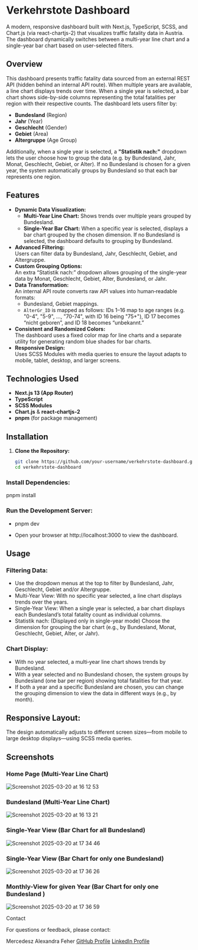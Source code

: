# Verkehrstote Dashboard

A modern, responsive dashboard built with Next.js, TypeScript, SCSS, and Chart.js (via react-chartjs-2) that visualizes traffic fatality data in Austria. The dashboard dynamically switches between a multi-year line chart and a single-year bar chart based on user-selected filters.

## Overview

This dashboard presents traffic fatality data sourced from an external REST API (hidden behind an internal API route). When multiple years are available, a line chart displays trends over time. When a single year is selected, a bar chart shows side-by-side columns representing the total fatalities per region with their respective counts. The dashboard lets users filter by:

- **Bundesland** (Region)
- **Jahr** (Year)
- **Geschlecht** (Gender)
- **Gebiet** (Area)
- **Altergruppe** (Age Group)

Additionally, when a single year is selected, a **"Statistik nach:"** dropdown lets the user choose how to group the data (e.g. by Bundesland, Jahr, Monat, Geschlecht, Gebiet, or Alter). If no Bundesland is chosen for a given year, the system automatically groups by Bundesland so that each bar represents one region.

## Features

- **Dynamic Data Visualization:**
  - **Multi-Year Line Chart:** Shows trends over multiple years grouped by Bundesland.
  - **Single-Year Bar Chart:** When a specific year is selected, displays a bar chart grouped by the chosen dimension. If no Bundesland is selected, the dashboard defaults to grouping by Bundesland.
- **Advanced Filtering:**  
  Users can filter data by Bundesland, Jahr, Geschlecht, Gebiet, and Altergruppe.
- **Custom Grouping Options:**  
  An extra “Statistik nach:” dropdown allows grouping of the single-year data by Monat, Geschlecht, Gebiet, Alter, Bundesland, or Jahr.
- **Data Transformation:**  
  An internal API route converts raw API values into human‑readable formats:
  - Bundesland, Gebiet mappings.
  - `AlterGr_ID` is mapped as follows: IDs 1–16 map to age ranges (e.g. "0-4", "5-9", …, "70-74", with ID 16 being "75+"), ID 17 becomes “nicht geboren”, and ID 18 becomes “unbekannt.”
- **Consistent and Randomized Colors:**  
  The dashboard uses a fixed color map for line charts and a separate utility for generating random blue shades for bar charts.
- **Responsive Design:**  
  Uses SCSS Modules with media queries to ensure the layout adapts to mobile, tablet, desktop, and larger screens.


## Technologies Used

- **Next.js 13 (App Router)**
- **TypeScript**
- **SCSS Modules**
- **Chart.js** & **react-chartjs-2**
- **pnpm** (for package management)

## Installation

1. **Clone the Repository:**

   ```bash
   git clone https://github.com/your-username/verkehrstote-dashboard.git
   cd verkehrstote-dashboard
   ```

### Install Dependencies:

pnpm install

### Run the Development Server:

- pnpm dev

- Open your browser at http://localhost:3000 to view the dashboard.

## Usage

### Filtering Data:

- Use the dropdown menus at the top to filter by Bundesland, Jahr, Geschlecht, Gebiet and/or Altergruppe.
- Multi-Year View: With no specific year selected, a line chart displays trends over the years.
- Single-Year View: When a single year is selected, a bar chart displays each Bundesland’s total fatality count as individual columns.
- Statistik nach: (Displayed only in single-year mode) Choose the dimension for grouping the bar chart (e.g., by Bundesland, Monat, Geschlecht, Gebiet, Alter, or Jahr).

### Chart Display:
- With no year selected, a multi‑year line chart shows trends by Bundesland.
- With a year selected and no Bundesland chosen, the system groups by Bundesland (one bar per region) showing total fatalities for that year.
- If both a year and a specific Bundesland are chosen, you can change the grouping dimension to view the data in different ways (e.g., by month).

## Responsive Layout:

The design automatically adjusts to different screen sizes—from mobile to large desktop displays—using SCSS media queries.

## Screenshots

### Home Page (Multi-Year Line Chart)
![Screenshot 2025-03-20 at 16 12 53](https://github.com/user-attachments/assets/dc3456a4-1f80-4872-91aa-d20d31d52207)

### Bundesland (Multi-Year Line Chart)
![Screenshot 2025-03-20 at 16 13 21](https://github.com/user-attachments/assets/e1299092-a7ee-4e68-b79f-50ae042e8317)


### Single-Year View (Bar Chart for all Bundesland)
![Screenshot 2025-03-20 at 17 34 46](https://github.com/user-attachments/assets/302fde8e-2954-456c-be41-66f4ed23130c)


### Single-Year View (Bar Chart for only one Bundesland)
![Screenshot 2025-03-20 at 17 36 26](https://github.com/user-attachments/assets/d9431661-a846-4dfd-bb5b-279f71da42bc)

### Monthly-View for given Year (Bar Chart  for only one Bundesland )
![Screenshot 2025-03-20 at 17 36 59](https://github.com/user-attachments/assets/1ea0315c-1840-49e0-8584-fe6ec2b325d2)

Contact

For questions or feedback, please contact:

Mercedesz Alexandra Feher
[GitHub Profile](https://github.com/mercedeszafeher)
[LinkedIn Profile](www.linkedin.com/in/mercedesz-a-feher)

